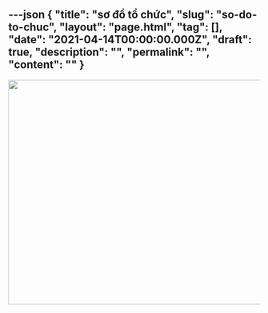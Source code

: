 ---json
{
    "title": "sơ đồ tổ chức",
    "slug": "so-do-to-chuc",
    "layout": "page.html",
    "tag": [],
    "date": "2021-04-14T00:00:00.000Z",
    "draft": true,
    "description": "",
    "permalink": "",
    "__content__": ""
}
---
<p style="text-align:center"><strong><img src="https://lh6.googleusercontent.com/bRQGpSqvEzDFOPtWm323f4-l70JbVQCyWCQBjyqQk69dmaABaKCK_H6si54RLi25SyB2z0Q3jeUoJN2iZlrFWYhZ0L1yVjSaqxnbW3aSkalMLUPyy9v_jkn2agcRB_NFpNk7mOg" style="height:449px; width:646px" /></strong></p>
